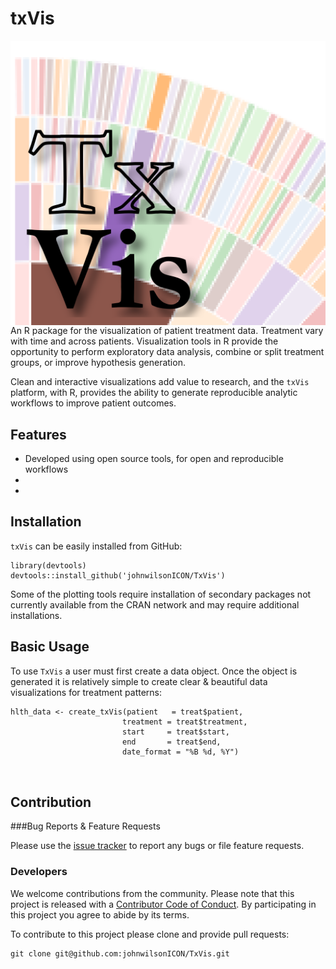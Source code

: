 # txVis

<img src="inst/logo.png" style="float:left">
An R package for the visualization of patient treatment data.  Treatment vary with time and across patients.  Visualization tools in R provide the opportunity to perform exploratory data analysis, combine or split treatment groups, or improve hypothesis generation.

Clean and interactive visualizations add value to research, and the `txVis` platform, with R, provides the ability to generate reproducible analytic workflows to improve patient outcomes.

## Features

  * Developed using open source tools, for open and reproducible workflows
  * 
  * 
  
## Installation

`txVis` can be easily installed from GitHub:

```
library(devtools)
devtools::install_github('johnwilsonICON/TxVis')
```

Some of the plotting tools require installation of secondary packages not currently available from the CRAN network and may require additional installations.

## Basic Usage

To use `TxVis` a user must first create a data object.  Once the object is generated it is relatively simple to create clear & beautiful data visualizations for treatment patterns:

```
hlth_data <- create_txVis(patient   = treat$patient, 
                         treatment = treat$treatment,
                         start     = treat$start,
                         end       = treat$end,
                         date_format = "%B %d, %Y")
                         


```
## Contribution

###Bug Reports & Feature Requests

Please use the [issue tracker](https://github.com/johnwilsonICON/TxVis/issues) to report any bugs or file feature requests.

### Developers
We welcome contributions from the community.  Please note that this project is released with a [Contributor Code of Conduct](CONDUCT.md). By participating in this project you agree to abide by its terms.

To contribute to this project please clone and provide pull requests:

```
git clone git@github.com:johnwilsonICON/TxVis.git
```